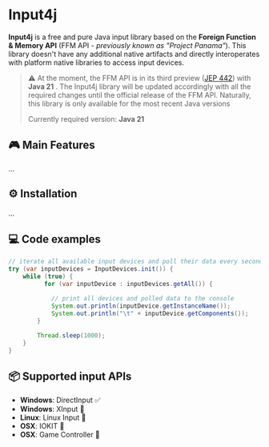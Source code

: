 # Input4j 

**Input4j** is a free and pure Java input library based on the **Foreign Function & Memory API** (FFM API - *previously known as 
"Project Panama"*). This library doesn't have any additional native artifacts and directly interoperates with 
platform native libraries to access input devices.

> ⚠ At the moment, the FFM API is in its third preview ([JEP 442](https://openjdk.org/jeps/442)) with **Java 21** .
> The Input4j library will be updated accordingly with all the required changes until the official release of the FFM API.
> Naturally, this library is only available for the most recent Java versions 
> 
> Currently required version: **Java 21**

## 🎮 Main Features
...
## ⚙️ Installation
...

## 💻 Code examples

```java
// iterate all available input devices and poll their data every second
try (var inputDevices = InputDevices.init()) {
    while (true) {
          for (var inputDevice : inputDevices.getAll()) {

            // print all devices and polled data to the console
            System.out.println(inputDevice.getInstanceName());
            System.out.println("\t" + inputDevice.getComponents());
        }
        
        Thread.sleep(1000);
    }
}
```

## 📦 Supported input APIs
 * **Windows**: DirectInput ✅
 * **Windows**: XInput 🚧
 * **Linux**: Linux Input 🚧
 * **OSX**: IOKIT 🚧
 * **OSX**: Game Controller 🚧

